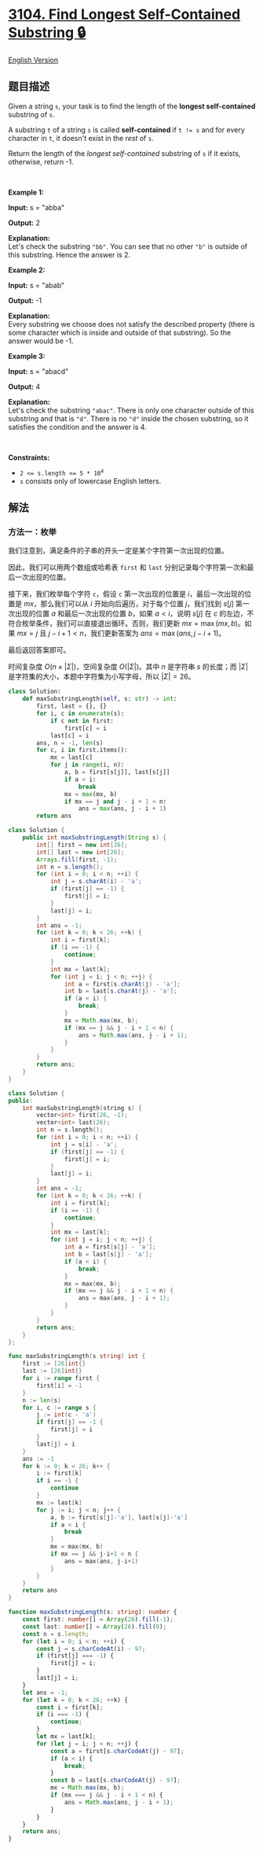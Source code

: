 # [3104. Find Longest Self-Contained Substring 🔒](https://leetcode.cn/problems/find-longest-self-contained-substring)

[English Version](/solution/3100-3199/3104.Find%20Longest%20Self-Contained%20Substring/README_EN.md)

<!-- tags:哈希表,字符串,二分查找,前缀和 -->

## 题目描述

<!-- 这里写题目描述 -->

<p>Given a string <code>s</code>, your task is to find the length of the <strong>longest self-contained</strong> <span data-keyword="substring-nonempty">substring</span> of <code>s</code>.</p>

<p>A substring <code>t</code> of a string <code>s</code> is called <strong>self-contained </strong>if <code>t != s</code> and for every character in <code>t</code>, it doesn&#39;t exist in the <em>rest</em> of <code>s</code>.</p>

<p>Return the length of the <em>longest<strong> </strong>self-contained </em>substring of <code>s</code> if it exists, otherwise, return -1.</p>

<p>&nbsp;</p>
<p><strong class="example">Example 1:</strong></p>

<div class="example-block">
<p><strong>Input:</strong> <span class="example-io">s = &quot;abba&quot;</span></p>

<p><strong>Output:</strong> <span class="example-io">2</span></p>

<p><strong>Explanation:</strong><br />
Let&#39;s check the substring <code>&quot;bb&quot;</code>. You can see that no other <code>&quot;b&quot;</code> is outside of this substring. Hence the answer is 2.</p>
</div>

<p><strong class="example">Example 2:</strong></p>

<div class="example-block">
<p><strong>Input:</strong> <span class="example-io">s = &quot;abab&quot;</span></p>

<p><strong>Output:</strong> <span class="example-io">-1</span></p>

<p><strong>Explanation:</strong><br />
Every substring we choose does not satisfy the described property (there is some character which is inside and outside of that substring). So the answer would be -1.</p>
</div>

<p><strong class="example">Example 3:</strong></p>

<div class="example-block">
<p><strong>Input:</strong> <span class="example-io">s = &quot;abacd&quot;</span></p>

<p><strong>Output:</strong> <span class="example-io">4</span></p>

<p><strong>Explanation:</strong><br />
Let&#39;s check the substring <code>&quot;<span class="example-io">abac</span>&quot;</code>. There is only one character outside of this substring and that is <code>&quot;d&quot;</code>. There is no <code>&quot;d&quot;</code> inside the chosen substring, so it satisfies the condition and the answer is 4.</p>
</div>

<p>&nbsp;</p>
<p><strong>Constraints:</strong></p>

<ul>
	<li><code>2 &lt;= s.length &lt;= 5 * 10<sup>4</sup></code></li>
	<li><code>s</code> consists only of lowercase English letters.</li>
</ul>

## 解法

### 方法一：枚举

我们注意到，满足条件的子串的开头一定是某个字符第一次出现的位置。

因此，我们可以用两个数组或哈希表 `first` 和 `last` 分别记录每个字符第一次和最后一次出现的位置。

接下来，我们枚举每个字符 `c`，假设 `c` 第一次出现的位置是 $i$，最后一次出现的位置是 $mx$，那么我们可以从 $i$ 开始向后遍历，对于每个位置 $j$，我们找到 $s[j]$ 第一次出现的位置 $a$ 和最后一次出现的位置 $b$，如果 $a < i$，说明 $s[j]$ 在 $c$ 的左边，不符合枚举条件，我们可以直接退出循环。否则，我们更新 $mx = \max(mx, b)$。如果 $mx = j$ 且 $j - i + 1 < n$，我们更新答案为 $ans = \max(ans, j - i + 1)$。

最后返回答案即可。

时间复杂度 $O(n \times |\Sigma|)$，空间复杂度 $O(|\Sigma|)$。其中 $n$ 是字符串 $s$ 的长度；而 $|\Sigma|$ 是字符集的大小，本题中字符集为小写字母，所以 $|\Sigma| = 26$。

<!-- tabs:start -->

```python
class Solution:
    def maxSubstringLength(self, s: str) -> int:
        first, last = {}, {}
        for i, c in enumerate(s):
            if c not in first:
                first[c] = i
            last[c] = i
        ans, n = -1, len(s)
        for c, i in first.items():
            mx = last[c]
            for j in range(i, n):
                a, b = first[s[j]], last[s[j]]
                if a < i:
                    break
                mx = max(mx, b)
                if mx == j and j - i + 1 < n:
                    ans = max(ans, j - i + 1)
        return ans
```

```java
class Solution {
    public int maxSubstringLength(String s) {
        int[] first = new int[26];
        int[] last = new int[26];
        Arrays.fill(first, -1);
        int n = s.length();
        for (int i = 0; i < n; ++i) {
            int j = s.charAt(i) - 'a';
            if (first[j] == -1) {
                first[j] = i;
            }
            last[j] = i;
        }
        int ans = -1;
        for (int k = 0; k < 26; ++k) {
            int i = first[k];
            if (i == -1) {
                continue;
            }
            int mx = last[k];
            for (int j = i; j < n; ++j) {
                int a = first[s.charAt(j) - 'a'];
                int b = last[s.charAt(j) - 'a'];
                if (a < i) {
                    break;
                }
                mx = Math.max(mx, b);
                if (mx == j && j - i + 1 < n) {
                    ans = Math.max(ans, j - i + 1);
                }
            }
        }
        return ans;
    }
}
```

```cpp
class Solution {
public:
    int maxSubstringLength(string s) {
        vector<int> first(26, -1);
        vector<int> last(26);
        int n = s.length();
        for (int i = 0; i < n; ++i) {
            int j = s[i] - 'a';
            if (first[j] == -1) {
                first[j] = i;
            }
            last[j] = i;
        }
        int ans = -1;
        for (int k = 0; k < 26; ++k) {
            int i = first[k];
            if (i == -1) {
                continue;
            }
            int mx = last[k];
            for (int j = i; j < n; ++j) {
                int a = first[s[j] - 'a'];
                int b = last[s[j] - 'a'];
                if (a < i) {
                    break;
                }
                mx = max(mx, b);
                if (mx == j && j - i + 1 < n) {
                    ans = max(ans, j - i + 1);
                }
            }
        }
        return ans;
    }
};
```

```go
func maxSubstringLength(s string) int {
	first := [26]int{}
	last := [26]int{}
	for i := range first {
		first[i] = -1
	}
	n := len(s)
	for i, c := range s {
		j := int(c - 'a')
		if first[j] == -1 {
			first[j] = i
		}
		last[j] = i
	}
	ans := -1
	for k := 0; k < 26; k++ {
		i := first[k]
		if i == -1 {
			continue
		}
		mx := last[k]
		for j := i; j < n; j++ {
			a, b := first[s[j]-'a'], last[s[j]-'a']
			if a < i {
				break
			}
			mx = max(mx, b)
			if mx == j && j-i+1 < n {
				ans = max(ans, j-i+1)
			}
		}
	}
	return ans
}
```

```ts
function maxSubstringLength(s: string): number {
    const first: number[] = Array(26).fill(-1);
    const last: number[] = Array(26).fill(0);
    const n = s.length;
    for (let i = 0; i < n; ++i) {
        const j = s.charCodeAt(i) - 97;
        if (first[j] === -1) {
            first[j] = i;
        }
        last[j] = i;
    }
    let ans = -1;
    for (let k = 0; k < 26; ++k) {
        const i = first[k];
        if (i === -1) {
            continue;
        }
        let mx = last[k];
        for (let j = i; j < n; ++j) {
            const a = first[s.charCodeAt(j) - 97];
            if (a < i) {
                break;
            }
            const b = last[s.charCodeAt(j) - 97];
            mx = Math.max(mx, b);
            if (mx === j && j - i + 1 < n) {
                ans = Math.max(ans, j - i + 1);
            }
        }
    }
    return ans;
}
```

<!-- tabs:end -->

<!-- end -->
